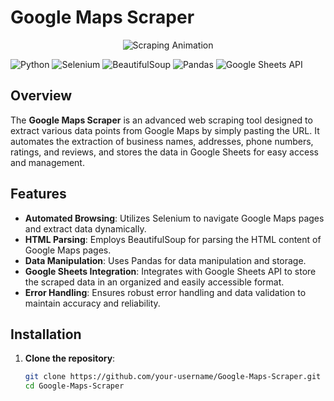 # Google Maps Scraper

<p align="center">
  <img src="https://media.giphy.com/media/3og0IPxMM0erATueVW/giphy.gif" alt="Scraping Animation">
</p>

![Python](https://img.shields.io/badge/Python-3.x-blue)
![Selenium](https://img.shields.io/badge/Selenium-3.141.0-green)
![BeautifulSoup](https://img.shields.io/badge/BeautifulSoup-4.9.3-yellow)
![Pandas](https://img.shields.io/badge/Pandas-1.2.0-red)
![Google Sheets API](https://img.shields.io/badge/Google%20Sheets%20API-v4-brightgreen)

## Overview

The **Google Maps Scraper** is an advanced web scraping tool designed to extract various data points from Google Maps by simply pasting the URL. It automates the extraction of business names, addresses, phone numbers, ratings, and reviews, and stores the data in Google Sheets for easy access and management.

## Features

- **Automated Browsing**: Utilizes Selenium to navigate Google Maps pages and extract data dynamically.
- **HTML Parsing**: Employs BeautifulSoup for parsing the HTML content of Google Maps pages.
- **Data Manipulation**: Uses Pandas for data manipulation and storage.
- **Google Sheets Integration**: Integrates with Google Sheets API to store the scraped data in an organized and easily accessible format.
- **Error Handling**: Ensures robust error handling and data validation to maintain accuracy and reliability.

## Installation

1. **Clone the repository**:
   ```bash
   git clone https://github.com/your-username/Google-Maps-Scraper.git
   cd Google-Maps-Scraper
